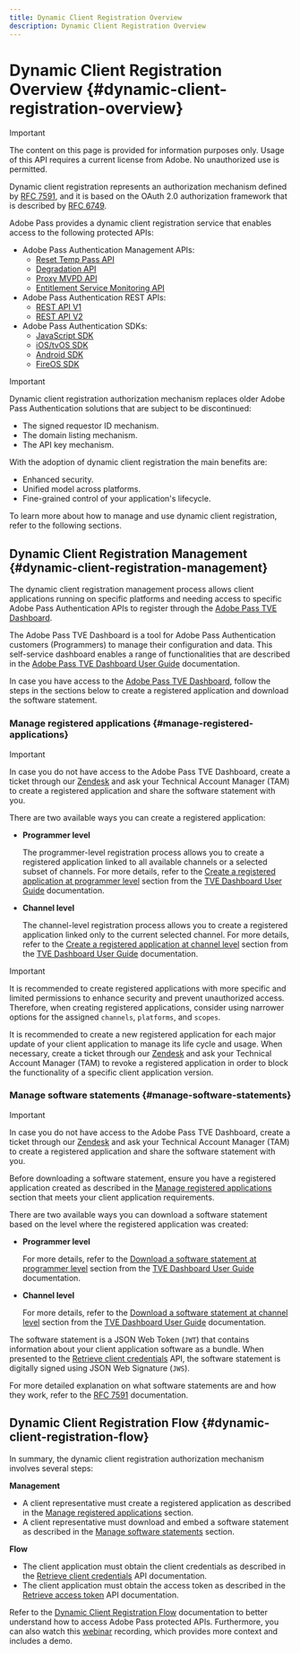 ```yaml
---
title: Dynamic Client Registration Overview
description: Dynamic Client Registration Overview
---
```


# Dynamic Client Registration Overview {#dynamic-client-registration-overview}

>[!IMPORTANT]
>
> The content on this page is provided for information purposes only. Usage of this API requires a current license from Adobe. No unauthorized use is permitted.

Dynamic client registration represents an authorization mechanism defined by [RFC 7591](https://datatracker.ietf.org/doc/html/rfc7591), and it is based on the OAuth 2.0 authorization framework that is described by [RFC 6749](https://datatracker.ietf.org/doc/html/rfc6749).

Adobe Pass provides a dynamic client registration service that enables access to the following protected APIs:

* Adobe Pass Authentication Management APIs:
  * [Reset Temp Pass API](../reset-temp-pass.md)
  * [Degradation API](../degradation-api-overview.md)
  * [Proxy MVPD API](../proxy-mvpd-webserv.md)
  * [Entitlement Service Monitoring API](../entitlement-service-monitoring-api.md)
* Adobe Pass Authentication REST APIs:
  * [REST API V1](../rest-api-reference.md)
  * [REST API V2](../rest-api-v2/apis/rest-api-v2-apis-overview.md)
* Adobe Pass Authentication SDKs:
  * [JavaScript SDK](../javascript-sdk-api-reference.md)
  * [iOS/tvOS SDK](../iostvos-sdk-api-reference.md)
  * [Android SDK](../android-sdk-api-reference.md)
  * [FireOS SDK](../amazon-fireos-native-client-api-reference.md)

>[!IMPORTANT]
>
> Dynamic client registration authorization mechanism replaces older Adobe Pass Authentication solutions that are subject to be discontinued:
>
> * The signed requestor ID mechanism.
> * The domain listing mechanism.
> * The API key mechanism.

With the adoption of dynamic client registration the main benefits are:

* Enhanced security.
* Unified model across platforms.
* Fine-grained control of your application's lifecycle.

To learn more about how to manage and use dynamic client registration, refer to the following sections.

## Dynamic Client Registration Management {#dynamic-client-registration-management}

The dynamic client registration management process allows client applications running on specific platforms and needing access to specific Adobe Pass Authentication APIs to register through the [Adobe Pass TVE Dashboard](https://console.auth.adobe.com/).

The Adobe Pass TVE Dashboard is a tool for Adobe Pass Authentication customers (Programmers) to manage their configuration and data. This self-service dashboard enables a range of functionalities that are described in the [Adobe Pass TVE Dashboard User Guide](../tve-dashboard-user-guide.md) documentation.

In case you have access to the [Adobe Pass TVE Dashboard](https://console.auth.adobe.com/), follow the steps in the sections below to create a registered application and download the software statement.

### Manage registered applications {#manage-registered-applications}

>[!IMPORTANT]
>
> In case you do not have access to the Adobe Pass TVE Dashboard, create a ticket through our [Zendesk](https://adobeprimetime.zendesk.com) and ask your Technical Account Manager (TAM) to create a registered application and share the software statement with you.

There are two available ways you can create a registered application:

* **Programmer level**

  The programmer-level registration process allows you to create a registered application linked to all available channels or a selected subset of channels. For more details, refer to the [Create a registered application at programmer level](../tve-dashboard-user-guide.md#create-registered-application-programmer-level) section from the [TVE Dashboard User Guide](../tve-dashboard-user-guide.md) documentation.


* **Channel level**

  The channel-level registration process allows you to create a registered application linked only to the current selected channel. For more details, refer to the [Create a registered application at channel level](../tve-dashboard-user-guide.md#create-registered-application-channel-level) section from the [TVE Dashboard User Guide](../tve-dashboard-user-guide.md) documentation.

>[!IMPORTANT]
>
> It is recommended to create registered applications with more specific and limited permissions to enhance security and prevent unauthorized access. Therefore, when creating registered applications, consider using narrower options for the assigned `channels`, `platforms`, and `scopes`.
>
> It is recommended to create a new registered application for each major update of your client application to manage its life cycle and usage. When necessary, create a ticket through our [Zendesk](https://adobeprimetime.zendesk.com) and ask your Technical Account Manager (TAM) to revoke a registered application in order to block the functionality of a specific client application version.

### Manage software statements {#manage-software-statements}

>[!IMPORTANT]
>
> In case you do not have access to the Adobe Pass TVE Dashboard, create a ticket through our [Zendesk](https://adobeprimetime.zendesk.com) and ask your Technical Account Manager (TAM) to create a registered application and share the software statement with you.

Before downloading a software statement, ensure you have a registered application created as described in the [Manage registered applications](#manage-registered-applications) section that meets your client application requirements.

There are two available ways you can download a software statement based on the level where the registered application was created:

* **Programmer level**

  For more details, refer to the [Download a software statement at programmer level](../tve-dashboard-user-guide.md#download-software-statement-programmer-level) section from the [TVE Dashboard User Guide](../tve-dashboard-user-guide.md) documentation.

* **Channel level**

  For more details, refer to the [Download a software statement at channel level](../tve-dashboard-user-guide.md#download-software-statement-channel-level) section from the [TVE Dashboard User Guide](../tve-dashboard-user-guide.md) documentation.

The software statement is a JSON Web Token (`JWT`) that contains information about your client application software as a bundle. When presented to the [Retrieve client credentials](./apis/dynamic-client-registration-apis-retrieve-client-credentials.md) API, the software statement is digitally signed using JSON Web Signature (`JWS`).

For more detailed explanation on what software statements are and how they work, refer to the [RFC 7591](https://tools.ietf.org/html/rfc7591) documentation.

## Dynamic Client Registration Flow  {#dynamic-client-registration-flow}

In summary, the dynamic client registration authorization mechanism involves several steps:

**Management**

* A client representative must create a registered application as described in the [Manage registered applications](#manage-registered-applications) section.
* A client representative must download and embed a software statement as described in the [Manage software statements](#manage-software-statements) section.

**Flow**

* The client application must obtain the client credentials as described in the [Retrieve client credentials](./apis/dynamic-client-registration-apis-retrieve-client-credentials.md) API documentation.
* The client application must obtain the access token as described in the [Retrieve access token](./apis/dynamic-client-registration-apis-retrieve-access-token.md) API documentation.

Refer to the [Dynamic Client Registration Flow](./flows/dynamic-client-registration-flow.md) documentation to better understand how to access Adobe Pass protected APIs. Furthermore, you can also watch this [webinar](https://my.adobeconnect.com/pzkp8ujrigg1/) recording, which provides more context and includes a demo.
